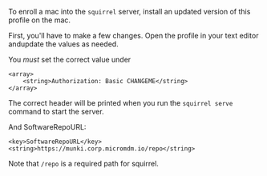 To enroll a mac into the `squirrel` server, install an updated version of this profile on the mac.

First, you'll have to make a few changes. Open the profile in your text editor andupdate the values as needed.

You _must_ set the correct value under 
```
<array>
    <string>Authorization: Basic CHANGEME</string>
</array>
```
The correct header will be printed when you run the `squirrel serve` command to start the server.


And SoftwareRepoURL:
```
<key>SoftwareRepoURL</key>
<string>https://munki.corp.micromdm.io/repo</string>
```

Note that `/repo` is a required path for squirrel.


